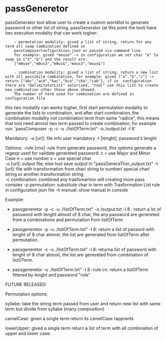 # passGeneretor

passGenerator tool allow user to create a custom worldlist to generate password or other list of string.
passGenerator (at this point the tool) have two execution modality that can work togher:
        
        - permutation modality: gived a list of string, return for any term all swap combination defined in
        passComposerConfiguration.json or passed via command line
        for example: gived "mouse" -> in configuration we set char "e" to swap in ["3","&"] and the result are:
        ["m0use","m0us3","m0us&","mous3","mous&"]
        
        - combination modality: gived a list of string, return a new list with all possibile combination, for example: gived ["a","b","c"] -> return ["abc","acb","bac","bca","cba","cab"], if in  configuration there are "DelimitatorList" valorized, "tool" use this list to create new combination other those above showed.
        The number of term used for combination are defined in configuration file

this two modality can works togher, first start permutation modality to generate the lists to combination, and after start combination, the combination modality not combination term from same "radice", this means that tool need almost two term passed to create combination,
for example run: 'passComposer -p -c -u ./listOfTerm.txt" -o /output.txt -l 8'

Mandatory:
        -u [url]: file info user mandatory
        -l [lenght]: password's lenght

Options:
        -rule [cns]: rule from generate password, this options generate a regexp used for validate genereted password:
                c = use Major and Minor Case
                n = use number
                s = use special char        
        -o [url]: output file, else tool save output in "passGeneraThor_output.txt"
        -t [url]: file with transformation from char/ string to number/ special char/ string or another transformation string        
        -c combination: combined any trasfomartion will creating more pass complex
        -p permutation: substitute char in term with Trasformation List rule in configuration json file
        -h manual: show manual in console

Example:
 - passgeneretor -p -c -u ./listOfTerm.txt" -o /output.txt -l 8 : return a lst of password with lenght almost of 8 char, the any password are genereted from a combinatione and permutation from listOfTerm

 - passgeneretor -p -u ./listOfTerm.txt" -l 8: return a list of passord with lenght of 8 char almost, the list are generated from listOfTerm after permutation.

 - passgeneretor -c -u ./listOfTerm.txt" -l 8: returna list of password with lenght of 8 char almost, the list are genereted from combination of listOTerm.

 - passgeneretor -u ./listOfTerm.txt" -l 8 -rule cn: return a listOfTerm filtered by lenght and password "rule" 

FUTURE RELEASED:

Permutation options:

syllabe: take the string term passed from user and return new list with same term but divide from syllabe (many composition)

camelCase: given a single term return its camelCase rapprents

lowerUpper: gived a single term return a list of term with all combination of upper and lower case.
